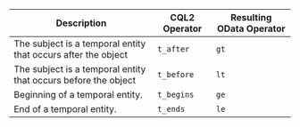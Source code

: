 | Description                                                    | CQL2 Operator | Resulting OData Operator |
|----------------------------------------------------------------|---------------|--------------------------|
| The subject is a temporal entity that occurs after the object  | `t_after`     | `gt`                     |
| The subject is a temporal entity that occurs before the object | `t_before`    | `lt`                     |
| Beginning of a temporal entity.                                | `t_begins`    | `ge`                     |
| End of a temporal entity.                                      | `t_ends`      | `le`                     |
